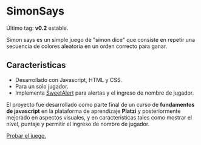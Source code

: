 # SimonSays
Último tag: **v0.2** estable.

Simon says es un simple juego de "simon dice" que consiste en repetir una secuencia de colores aleatoria en un orden correcto para ganar.
## Caracteristicas
- Desarrollado con Javascript, HTML y CSS.
- Para un solo jugador.
- Implementa [SweetAlert](https://sweetalert.js.org/http:// "SweetAlert") para alertas y el ingreso de nombre de jugador.

El proyecto fue desarrollado como parte final de un curso de **fundamentos de javascript** en la plataforma de aprendizaje **Platzi** y posteriormente mejorado en aspectos visuales, y en caracteristicas tales como mostrar el nivel, puntaje y permitir el ingreso de nombre de jugador.

[Probar el juego.](https://osvaldozakowicz.github.io/simonSays "Probar el juego.")
